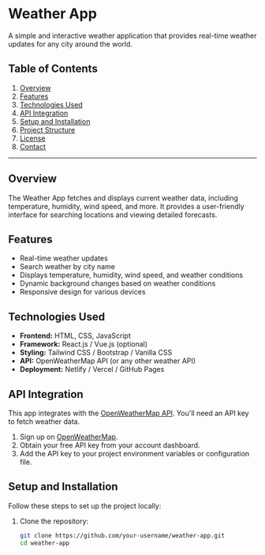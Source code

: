 # Weather App

A simple and interactive weather application that provides real-time weather updates for any city around the world.

## Table of Contents

1. [Overview](#overview)
2. [Features](#features)
3. [Technologies Used](#technologies-used)
4. [API Integration](#api-integration)
5. [Setup and Installation](#setup-and-installation)
6. [Project Structure](#project-structure)
7. [License](#license)
8. [Contact](#contact)

---

## Overview

The Weather App fetches and displays current weather data, including temperature, humidity, wind speed, and more. It provides a user-friendly interface for searching locations and viewing detailed forecasts.

## Features

- Real-time weather updates
- Search weather by city name
- Displays temperature, humidity, wind speed, and weather conditions
- Dynamic background changes based on weather conditions
- Responsive design for various devices

## Technologies Used

- **Frontend:** HTML, CSS, JavaScript  
- **Framework:** React.js / Vue.js (optional)  
- **Styling:** Tailwind CSS / Bootstrap / Vanilla CSS  
- **API:** OpenWeatherMap API (or any other weather API)  
- **Deployment:** Netlify / Vercel / GitHub Pages  

## API Integration

This app integrates with the [OpenWeatherMap API](https://openweathermap.org/api). You'll need an API key to fetch weather data.

1. Sign up on [OpenWeatherMap](https://openweathermap.org/).
2. Obtain your free API key from your account dashboard.
3. Add the API key to your project environment variables or configuration file.

## Setup and Installation

Follow these steps to set up the project locally:

1. Clone the repository:
   ```bash
   git clone https://github.com/your-username/weather-app.git
   cd weather-app
